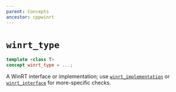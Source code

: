 ```yaml
---
parent: Concepts
ancestor: cppwinrt
---
```


# `winrt_type`

```c++
template <class T>
concept winrt_type = ...;
```

A WinRT interface or implementation; use [`winrt_implementation`](winrt_implementation.md) or [`winrt_interface`](winrt_interface.md) for more-specific checks.